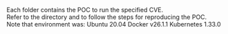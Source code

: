 Each folder contains the POC to run the specified CVE.  
Refer to the directory and to follow the steps for reproducing the POC.  
Note that environment was:
Ubuntu 20.04
Docker v26.1.1
Kubernetes 1.33.0
